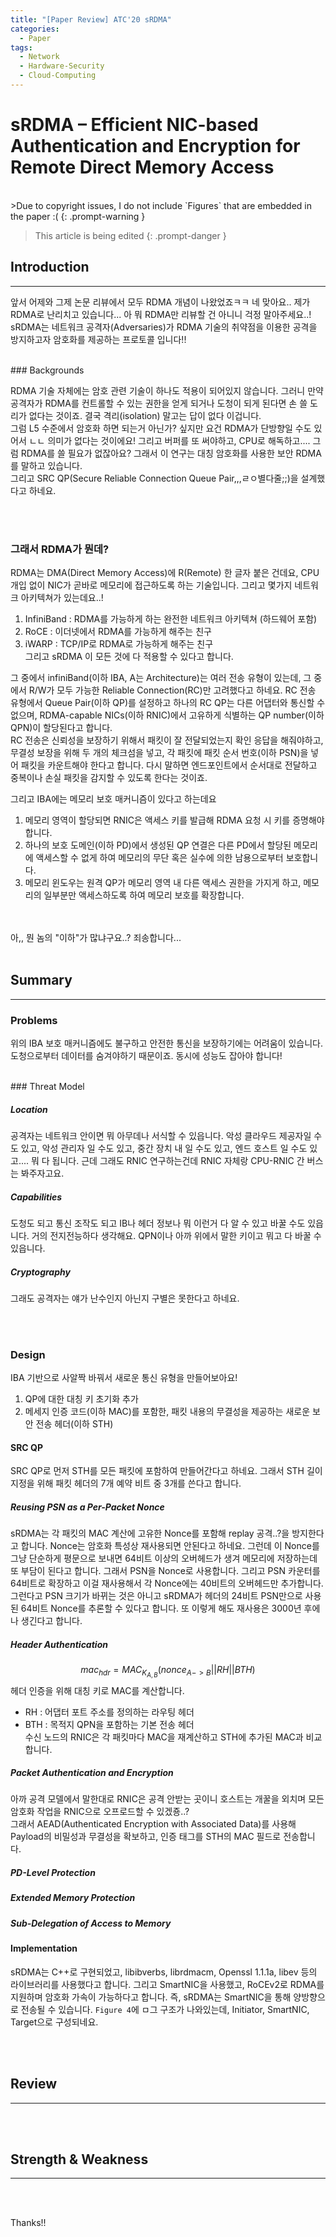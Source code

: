 ```yaml
---
title: "[Paper Review] ATC'20 sRDMA"
categories:
  - Paper
tags:
  - Network
  - Hardware-Security
  - Cloud-Computing
---
```

# sRDMA – Efficient NIC-based Authentication and Encryption for Remote Direct Memory Access
<br>
>Due to copyright issues, I do not include `Figures` that are embedded in the paper :(
{: .prompt-warning }  

> This article is being edited
{: .prompt-danger }  
 
## Introduction
---

앞서 어제와 그제 논문 리뷰에서 모두 RDMA 개념이 나왔었죠ㅋㅋ 네 맞아요.. 제가 RDMA로 난리치고 있습니다... 아 뭐 RDMA만 리뷰할 건 아니니 걱정 말아주세요..!
sRDMA는 네트워크 공격자(Adversaries)가 RDMA 기술의 취약점을 이용한 공격을 방지하고자 암호화를 제공하는 프로토콜 입니다!!  

<br>
### Backgrounds

RDMA 기술 자체에는 암호 관련 기술이 하나도 적용이 되어있지 않습니다. 그러니 만약 공격자가 RDMA를 컨트롤할 수 있는 권한을 얻게 되거나 도청이 되게 된다면 손 쓸 도리가 없다는 것이죠. 결국 격리(isolation) 말고는 답이 없다 이겁니다.  
그럼 L5 수준에서 암호화 하면 되는거 아닌가? 싶지만 요건 RDMA가 단방향일 수도 있어서 ㄴㄴ 의미가 없다는 것이에요! 그리고 버퍼를 또 써야하고, CPU로 해독하고.... 그럼 RDMA를 쓸 필요가 없잖아요? 그래서 이 연구는 대칭 암호화를 사용한 보안 RDMA를 말하고 있습니다.  
그리고 SRC QP(Secure Reliable Connection Queue Pair,,,ㄹㅇ별다줄;;)을 설계했다고 하네요.  

<br><br>

### 그래서 RDMA가 뭔데?

RDMA는 DMA(Direct Memory Access)에 R(Remote) 한 글자 붙은 건데요, CPU 개입 없이 NIC가 곧바로 메모리에 접근하도록 하는 기술입니다. 그리고 몇가지 네트워크 아키텍쳐가 있는데요..!  
1)  InfiniBand : RDMA를 가능하게 하는 완전한 네트워크 아키텍쳐 (하드웨어 포함)  
2)  RoCE : 이더넷에서 RDMA를 가능하게 해주는 친구
3) iWARP : TCP/IP로 RDMA로 가능하게 해주는 친구  
그리고 sRDMA 이 모든 것에 다 적용할 수 있다고 합니다.  

그 중에서 infiniBand(이하 IBA, A는 Architecture)는 여러 전송 유형이 있는데, 그 중에서 R/W가 모두 가능한 Reliable Connection(RC)만 고려했다고 하네요. RC 전송 유형에서 Queue Pair(이하 QP)를 설정하고 하나의 RC QP는 다른 어댑터와 통신할 수 없으며, RDMA-capable NICs(이하 RNIC)에서 고유하게 식별하는 QP number(이하 QPN)이 할당된다고 합니다.  
RC 전송은 신뢰성을 보장하기 위해서 패킷이 잘 전달되었는지 확인 응답을 해줘야하고, 무결성 보장을 위해 두 개의 체크섬을 넣고, 각 패킷에 패킷 순서 번호(이하 PSN)을 넣어 패킷을 카운트해야 한다고 합니다. 다시 말하면 엔드포인트에서 순서대로 전달하고 중복이나 손실 패킷을 감지할 수 있도록 한다는 것이죠.  

그리고 IBA에는 메모리 보호 매커니즘이 있다고 하는데요
1) 메모리 영역이 할당되면 RNIC은 액세스 키를 발급해 RDMA 요청 시 키를 증명해야 합니다.
2) 하나의 보호 도메인(이하 PD)에서 생성된 QP 연결은 다른 PD에서 할당된 메모리에 액세스할 수 없게 하여 메모리의 무단 혹은 실수에 의한 남용으로부터 보호합니다.
3) 메모리 윈도우는 원격 QP가 메모리 영역 내 다른 액세스 권한을 가지게 하고, 메모리의 일부분만 액세스하도록 하여 메모리 보호를 확장합니다.

<br><br>
아,, 뭔 놈의 "이하"가 많냐구요..? 죄송합니다...
<br>
<br>
## Summary
---

### Problems

위의 IBA 보호 매커니즘에도 불구하고 안전한 통신을 보장하기에는 어려움이 있습니다. 도청으로부터 데이터를 숨겨야하기 때문이죠. 동시에 성능도 잡아야 합니다!

<br>
### Threat Model

##### Location
공격자는 네트워크 안이면 뭐 아무데나 서식할 수 있읍니다. 악성 클라우드 제공자일 수도 있고, 악성 관리자 일 수도 있고, 중간 장치 내 일 수도 있고, 엔드 호스트 일 수도 있고.... 뭐 다 됩니다. 근데 그래도 RNIC 연구하는건데 RNIC 자체랑 CPU-RNIC 간 버스는 봐주자고요.  

##### Capabilities
도청도 되고 통신 조작도 되고 IB나 헤더 정보나 뭐 이런거 다 알 수 있고 바꿀 수도 있읍니다. 거의 전지전능하다 생각해요. QPN이나 아까 위에서 말한 키이고 뭐고 다 바꿀 수 있읍니다.

##### Cryptography
그래도 공격자는 얘가 난수인지 아닌지 구별은 못한다고 하네요.

<br><br>
### Design

IBA 기반으로 사알짝 바꿔서 새로운 통신 유형을 만들어보아요!
1) QP에 대한 대칭 키 초기화 추가
2) 메세지 인증 코드(이하 MAC)를 포함한, 패킷 내용의 무결성을 제공하는 새로운 보안 전송 헤더(이하 STH)

#### SRC QP

SRC QP로 먼저 STH를 모든 패킷에 포함하여 만들어간다고 하네요. 그래서 STH 길이 지정을 위해 패킷 헤더의 7개 예약 비트 중 3개를 쓴다고 합니다.  

##### Reusing PSN as a Per-Packet Nonce
sRDMA는 각 패킷의  MAC 계산에 고유한 Nonce를 포함해 replay 공격..?을 방지한다고 합니다. Nonce는 암호화 특성상 재사용되면 안된다고 하네요. 그런데 이 Nonce를 그냥 단순하게 평문으로 보내면 64비트 이상의 오버헤드가 생겨 메모리에 저장하는데 또 부담이 된다고 합니다. 그래서 PSN을 Nonce로 사용합니다. 그리고 PSN 카운터를 64비트로 확장하고 이걸 재사용해서 각 Nonce에는 40비트의 오버헤드만 추가합니다. 그런다고 PSN 크기가 바뀌는 것은 아니고 sRDMA가 헤더의 24비트 PSN만으로 사용된 64비트 Nonce를 추론할 수 있다고 합니다. 또 이렇게 해도 재사용은 3000년 후에나 생긴다고 합니다.  

##### Header Authentication
$$ mac_{hdr} = MAC_{K_{A,B}}(nonce_{A->B}||RH||BTH)$$
헤더 인증을 위해 대칭 키로 MAC를 계산합니다.  
- RH : 어댑터 포트 주소를 정의하는 라우팅 헤더  
- BTH : 목적지 QPN을 포함하는 기본 전송 헤더  
수신 노드의 RNIC은 각 패킷마다 MAC을 재계산하고 STH에 추가된 MAC과 비교합니다.  

##### Packet Authentication and Encryption
아까 공격 모델에서 말한대로 RNIC은 공격 안받는 곳이니 호스트는 개꿀을 외치며 모든 암호화 작업을 RNIC으로 오프로드할 수 있겠죵..?  
그래서 AEAD(Authenticated Encryption with Associated Data)를 사용해 Payload의 비밀성과 무결성을 확보하고, 인증 태그를 STH의 MAC 필드로 전송합니다.  

##### PD-Level Protection


##### Extended Memory Protection



##### Sub-Delegation of Access to Memory



#### Implementation

sRDMA는 C++로 구현되었고, libibverbs, librdmacm, Openssl 1.1.1a, libev 등의 라이브러리를 사용했다고 합니다. 그리고 SmartNIC을 사용했고, RoCEv2로 RDMA를 지원하며 암호화 가속이 가능하다고 합니다. 즉, sRDMA는 SmartNIC을 통해 양방향으로 전송될 수 있습니다. `Figure 4`에 ㅁ그 구조가 나와있는데, Initiator, SmartNIC, Target으로 구성되네요.


<br><br>
## Review
---


<br><br>
## Strength & Weakness
---


<br><br>

Thanks!!
